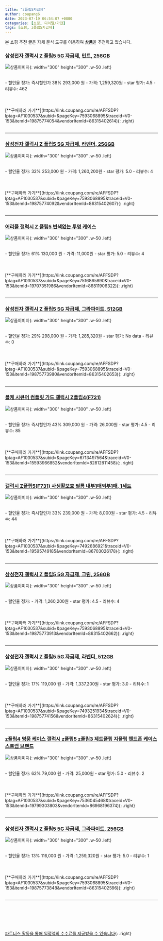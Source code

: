 ```yaml
---
title: "z플립5자급제"
author: coupang6
date: 2023-07-19 06:54:07 +0800
categories: [쇼핑, 디이털/가전]
tags: [쇼핑, z플립5자급제]
---
```


본 쇼핑 추천 글은 자체 분석 도구를 이용하여 [**상품**](https://link.coupang.com/a/bao1ui)을 추천하고 있습니다.

### [삼성전자 갤럭시 Z 플립5 5G 자급제, 민트, 256GB](https://link.coupang.com/re/AFFSDP?lptag=AF1030537&subid=&pageKey=7593068895&traceid=V0-153&itemId=19875774054&vendorItemId=86315402614)

![상품이미지](https://thumbnail9.coupangcdn.com/thumbnails/remote/230x230ex/image/retail/images/5008884634134482-1193b178-feec-462d-bb4e-899645886de6.jpg){: width="300" height="300" .w-50 .left}


<br>
- 할인율 정가: 즉시할인가 38%  293,000   원
- 가격: 1,259,320원
- star 평가: 4.5
- 리뷰수: 462
<br>
<br>
<br>
<br>
[**구매하러 가기**](https://link.coupang.com/re/AFFSDP?lptag=AF1030537&subid=&pageKey=7593068895&traceid=V0-153&itemId=19875774054&vendorItemId=86315402614){: .right}
<br>
<br>

---

### [삼성전자 갤럭시 Z 플립5 5G 자급제, 라벤더, 256GB](https://link.coupang.com/re/AFFSDP?lptag=AF1030537&subid=&pageKey=7593068895&traceid=V0-153&itemId=19875774092&vendorItemId=86315402607)

![상품이미지](https://thumbnail10.coupangcdn.com/thumbnails/remote/230x230ex/image/retail/images/558881128615655-82970b3b-f831-4629-9f32-e19f8d91985b.jpg){: width="300" height="300" .w-50 .left}


<br>
- 할인율 정가: 32%  253,000   원
- 가격: 1,260,200원
- star 평가: 5.0
- 리뷰수: 4
<br>
<br>
<br>
<br>
[**구매하러 가기**](https://link.coupang.com/re/AFFSDP?lptag=AF1030537&subid=&pageKey=7593068895&traceid=V0-153&itemId=19875774092&vendorItemId=86315402607){: .right}
<br>
<br>

---

### [어리플 갤럭시 Z 플립5 변색없는 투명 케이스](https://link.coupang.com/re/AFFSDP?lptag=AF1030537&subid=&pageKey=7516865890&traceid=V0-153&itemId=19707351986&vendorItemId=86811906322)

![상품이미지](https://thumbnail8.coupangcdn.com/thumbnails/remote/230x230ex/image/vendor_inventory/30ed/3553954c5fa27292c087d681607d743ac2703061e5075ef9c0a6460cd581.jpg){: width="300" height="300" .w-50 .left}


<br>
- 할인율 정가: 61%  130,000   원
- 가격: 11,000원
- star 평가: 5.0
- 리뷰수: 4
<br>
<br>
<br>
<br>
[**구매하러 가기**](https://link.coupang.com/re/AFFSDP?lptag=AF1030537&subid=&pageKey=7516865890&traceid=V0-153&itemId=19707351986&vendorItemId=86811906322){: .right}
<br>
<br>

---

### [삼성전자 갤럭시 Z 플립5 5G 자급제, 그라파이트, 512GB](https://link.coupang.com/re/AFFSDP?lptag=AF1030537&subid=&pageKey=7593068895&traceid=V0-153&itemId=19875773980&vendorItemId=86315402653)

![상품이미지](https://thumbnail7.coupangcdn.com/thumbnails/remote/230x230ex/image/retail/images/4919521816266069-3f816ca5-2256-477a-9e2f-5a81504b37af.jpg){: width="300" height="300" .w-50 .left}


<br>
- 할인율 정가: 29%  298,000   원
- 가격: 1,285,320원
- star 평가: No data
- 리뷰수: 0
<br>
<br>
<br>
<br>
[**구매하러 가기**](https://link.coupang.com/re/AFFSDP?lptag=AF1030537&subid=&pageKey=7593068895&traceid=V0-153&itemId=19875773980&vendorItemId=86315402653){: .right}
<br>
<br>

---

### [볼케 시큐어 컴플릿 가드 갤럭시 Z플립4(F721)](https://link.coupang.com/re/AFFSDP?lptag=AF1030537&subid=&pageKey=6713497564&traceid=V0-153&itemId=15593966852&vendorItemId=82812811458)

![상품이미지](https://thumbnail9.coupangcdn.com/thumbnails/remote/230x230ex/image/vendor_inventory/80d1/3d8d2664f5a7ae1c662a3451176f8b581a218eab89d81e1d20d369254fbf.jpg){: width="300" height="300" .w-50 .left}


<br>
- 할인율 정가: 즉시할인가 43%  309,000   원
- 가격: 26,000원
- star 평가: 4.5
- 리뷰수: 85
<br>
<br>
<br>
<br>
[**구매하러 가기**](https://link.coupang.com/re/AFFSDP?lptag=AF1030537&subid=&pageKey=6713497564&traceid=V0-153&itemId=15593966852&vendorItemId=82812811458){: .right}
<br>
<br>

---

### [갤럭시 Z플립5(F731) 사생활보호 필름 내부1매외부1매, 1세트](https://link.coupang.com/re/AFFSDP?lptag=AF1030537&subid=&pageKey=7492686921&traceid=V0-153&itemId=19595749185&vendorItemId=86703026178)

![상품이미지](https://thumbnail6.coupangcdn.com/thumbnails/remote/230x230ex/image/vendor_inventory/f684/180c93328dfa78ff5791ca4c2468702697e0b98d5c1611369df5493623e8.jpg){: width="300" height="300" .w-50 .left}


<br>
- 할인율 정가: 즉시할인가 33%  239,000   원
- 가격: 8,000원
- star 평가: 4.5
- 리뷰수: 44
<br>
<br>
<br>
<br>
[**구매하러 가기**](https://link.coupang.com/re/AFFSDP?lptag=AF1030537&subid=&pageKey=7492686921&traceid=V0-153&itemId=19595749185&vendorItemId=86703026178){: .right}
<br>
<br>

---

### [삼성전자 갤럭시 Z 플립5 5G 자급제, 크림, 256GB](https://link.coupang.com/re/AFFSDP?lptag=AF1030537&subid=&pageKey=7593068895&traceid=V0-153&itemId=19875773913&vendorItemId=86315402662)

![상품이미지](https://thumbnail7.coupangcdn.com/thumbnails/remote/230x230ex/image/retail/images/7125152540105558-6932557e-b732-4ae4-838e-b1607c066b66.jpg){: width="300" height="300" .w-50 .left}


<br>
- 할인율 정가: 
- 가격: 1,260,200원
- star 평가: 4.5
- 리뷰수: 4
<br>
<br>
<br>
<br>
[**구매하러 가기**](https://link.coupang.com/re/AFFSDP?lptag=AF1030537&subid=&pageKey=7593068895&traceid=V0-153&itemId=19875773913&vendorItemId=86315402662){: .right}
<br>
<br>

---

### [삼성전자 갤럭시 Z 플립5 5G 자급제, 라벤더, 512GB](https://link.coupang.com/re/AFFSDP?lptag=AF1030537&subid=&pageKey=7493251934&traceid=V0-153&itemId=19875774156&vendorItemId=86315402624)

![상품이미지](https://thumbnail7.coupangcdn.com/thumbnails/remote/230x230ex/image/retail/images/3045260282859683-7df61d17-eb7d-4fc0-8190-d3628a786cad.jpg){: width="300" height="300" .w-50 .left}


<br>
- 할인율 정가: 17%  119,000   원
- 가격: 1,337,200원
- star 평가: 3.0
- 리뷰수: 1
<br>
<br>
<br>
<br>
[**구매하러 가기**](https://link.coupang.com/re/AFFSDP?lptag=AF1030537&subid=&pageKey=7493251934&traceid=V0-153&itemId=19875774156&vendorItemId=86315402624){: .right}
<br>
<br>

---

### [z플립4 명품 케이스 갤럭시 z플립5 z플립3 제트플립 지플립 핸드폰 케이스 스트랩 브랜드](https://link.coupang.com/re/AFFSDP?lptag=AF1030537&subid=&pageKey=7536045468&traceid=V0-153&itemId=19799303803&vendorItemId=86968196374)

![상품이미지](https://thumbnail9.coupangcdn.com/thumbnails/remote/230x230ex/image/vendor_inventory/4553/c1c0d2f8abb1f663fb2d2231655030e9dc509c5949f4e45673a605718c56.jpg){: width="300" height="300" .w-50 .left}


<br>
- 할인율 정가: 62%  79,000   원
- 가격: 25,000원
- star 평가: 5.0
- 리뷰수: 2
<br>
<br>
<br>
<br>
[**구매하러 가기**](https://link.coupang.com/re/AFFSDP?lptag=AF1030537&subid=&pageKey=7536045468&traceid=V0-153&itemId=19799303803&vendorItemId=86968196374){: .right}
<br>
<br>

---

### [삼성전자 갤럭시 Z 플립5 5G 자급제, 그라파이트, 256GB](https://link.coupang.com/re/AFFSDP?lptag=AF1030537&subid=&pageKey=7593068895&traceid=V0-153&itemId=19875773848&vendorItemId=86315402596)

![상품이미지](https://thumbnail9.coupangcdn.com/thumbnails/remote/230x230ex/image/retail/images/558849002178448-3ad6eb2b-84d9-4b92-bde5-64b0ef641f4b.jpg){: width="300" height="300" .w-50 .left}


<br>
- 할인율 정가: 13%  116,000   원
- 가격: 1,259,320원
- star 평가: 5.0
- 리뷰수: 1
<br>
<br>
<br>
<br>
[**구매하러 가기**](https://link.coupang.com/re/AFFSDP?lptag=AF1030537&subid=&pageKey=7593068895&traceid=V0-153&itemId=19875773848&vendorItemId=86315402596){: .right}
<br>
<br>

---
<br><br><br><br><br> [파트너스 활동을 통해 일정액의 수수료를 제공받을 수 있습니다](https://link.coupang.com/a/bao1ui){: .right}
